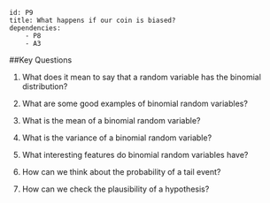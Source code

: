 ````
id: P9
title: What happens if our coin is biased?
dependencies:
    - P8
    - A3
````
##Key Questions

1.  What does it mean to say that a random variable has the binomial distribution?

1.  What are some good examples of binomial random variables?

1.  What is the mean of a binomial random variable?

1.  What is the variance of a binomial random variable?

1.  What interesting features do binomial random variables have?

1.  How can we think about the probability of a tail event?

1.  How can we check the plausibility of a hypothesis?